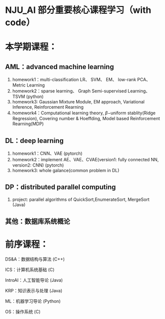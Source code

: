 # NJU_AI 部分重要核心课程学习（with code）
# 本学期课程：
## AML：advanced machine learning
1. homework1：multi-classification LR、 SVM、 EM、 low-rank PCA、 Metric Learning
2. homework2：sparse learning、 Graph Semi-supervised Learning、TSVM (python)
3. homework3: Gaussian Mixture Module, EM approach, Variational Inference, Reinforcement Rearning
4. homework4：Computational learning theory, $\beta-$uniform stablity(Ridge Regression), Covering number & Hoeffding, Model based Reinforcement Rearning(MDP)

## DL：deep learning
1. homework1：CNN、VAE (pytorch)
2. homework2：implement AE、VAE、CVAE(version1: fully connected NN, version2: CNN) (pytorch)
3. homework3: whole galance(common problem in DL)

## DP：distributed parallel computing
1. project: parallel algorithms of QuickSort,EnumerateSort, MergeSort (Java)

## 其他：数据库系统概论

# 前序课程：
 DS&A：数据结构与算法 (C++)

 ICS：计算机系统基础 (C)

 IntroAI：人工智能导论 (Java)

 KRP：知识表示与处理 (Java)

 ML：机器学习导论 (Python)

 OS：操作系统 (C)
